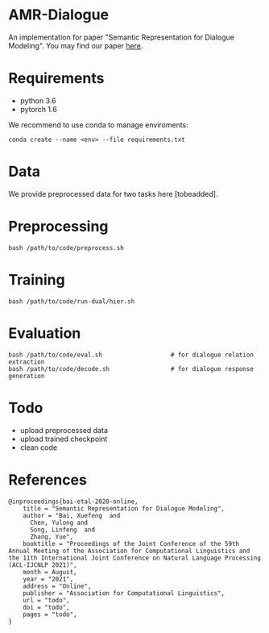 # AMR-Dialogue
An implementation for paper "Semantic Representation for Dialogue Modeling".
You may find our paper [here](https://arxiv.org/pdf/2105.10188).

# Requirements
+ python 3.6
+ pytorch 1.6

We recommend to use conda to manage enviroments:
```
conda create --name <env> --file requirements.txt
```
# Data 
We provide preprocessed data for two tasks here [tobeadded].

# Preprocessing
```
bash /path/to/code/preprocess.sh
```

# Training
```
bash /path/to/code/run-dual/hier.sh
```

# Evaluation
```
bash /path/to/code/eval.sh                   # for dialogue relation extraction
bash /path/to/code/decode.sh                 # for dialogue response generation
```

# Todo
+ upload preprocessed data
+ upload trained checkpoint
+ clean code

# References
```
@inproceedings{bai-etal-2020-online,
    title = "Semantic Representation for Dialogue Modeling",
    author = "Bai, Xuefeng  and 
      Chen, Yulong and
      Song, Linfeng  and
      Zhang, Yue",
    booktitle = "Proceedings of the Joint Conference of the 59th Annual Meeting of the Association for Computational Linguistics and the 11th International Joint Conference on Natural Language Processing (ACL-IJCNLP 2021)",
    month = August,
    year = "2021",
    address = "Online",
    publisher = "Association for Computational Linguistics",
    url = "todo",
    doi = "todo",
    pages = "todo",
}
```

